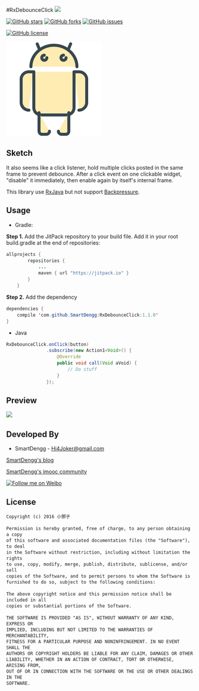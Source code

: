 #RxDebounceClick
[![](https://jitpack.io/v/SmartDengg/RxDebounceClick.svg)](https://jitpack.io/#SmartDengg/RxDebounceClick)

[![GitHub stars](https://img.shields.io/github/stars/SmartDengg/RxDebounceClick.svg?style=social&label=Fork&maxAge=2592000?style=plastic)](https://github.com/SmartDengg/RxDebounceClick/stargazers)
[![GitHub forks](https://img.shields.io/github/forks/SmartDengg/RxDebounceClick.svg?style=social&label=Star&maxAge=2592000?style=plastic)](https://github.com/SmartDengg/RxDebounceClick/network)
[![GitHub issues](https://img.shields.io/github/issues/SmartDengg/RxDebounceClick.svg?style=social&label=Issue&maxAge=2592000?style=plastic)](https://github.com/SmartDengg/RxDebounceClick/issues)

[![GitHub license](https://img.shields.io/badge/license-MIT-blue.svg?style=squared)](LICENSE.txt)

![](./images/launcher.png)

Sketch
--------

It also seems like a click listener, hold multiple clicks posted in the same frame to prevent 
debounce. After a click event on one clickable widget, "disable" it immediately, then enable 
again by itself's internal frame.

This library use [RxJava](https://github.com/ReactiveX/RxJava) but not support [Backpressure](https://github.com/ReactiveX/RxJava/wiki/Backpressure).


Usage
--------

- Gradle:

**Step 1.** Add the JitPack repository to your build file. Add it in your root build.gradle at the end of repositories:

```java
allprojects {
		repositories {
			...
			maven { url "https://jitpack.io" }
		}
	}
```

**Step 2.** Add the dependency

```java
dependencies {
    compile 'com.github.SmartDengg:RxDebounceClick:1.1.0' 
}
```

- Java

```java
RxDebounceClick.onClick(button)
               .subscribe(new Action1<Void>() {
                   @Override
                   public void call(Void aVoid) {
                       // Do stuff
                   }
               });
```

Preview
--------

![](./images/RxDebounceClick.gif)


Developed By
--------
- SmartDengg - Hi4Joker@gmail.com

[SmartDengg's blog](http://www.jianshu.com/users/df40282480b4/latest_articles)
 
[SmartDengg's imooc community](http://www.imooc.com/myclub/article/uid/2536335)

<a href="http://weibo.com/5367097592/profile?rightmod=1&wvr=6&mod=personinfo">
  <img alt="Follow me on Weibo" src="http://upload-images.jianshu.io/upload_images/268450-50e41e15ac29b776.png?imageMogr2/auto-orient/strip%7CimageView2/2/w/1240" />
</a>

License
--------

	Copyright (c) 2016 小鄧子

	Permission is hereby granted, free of charge, to any person obtaining a copy
	of this software and associated documentation files (the "Software"), to deal
	in the Software without restriction, including without limitation the rights
	to use, copy, modify, merge, publish, distribute, sublicense, and/or sell
	copies of the Software, and to permit persons to whom the Software is
	furnished to do so, subject to the following conditions:

	The above copyright notice and this permission notice shall be included in all
	copies or substantial portions of the Software.

	THE SOFTWARE IS PROVIDED "AS IS", WITHOUT WARRANTY OF ANY KIND, EXPRESS OR
	IMPLIED, INCLUDING BUT NOT LIMITED TO THE WARRANTIES OF MERCHANTABILITY,
	FITNESS FOR A PARTICULAR PURPOSE AND NONINFRINGEMENT. IN NO EVENT SHALL THE
	AUTHORS OR COPYRIGHT HOLDERS BE LIABLE FOR ANY CLAIM, DAMAGES OR OTHER
	LIABILITY, WHETHER IN AN ACTION OF CONTRACT, TORT OR OTHERWISE, ARISING FROM,
	OUT OF OR IN CONNECTION WITH THE SOFTWARE OR THE USE OR OTHER DEALINGS IN THE
	SOFTWARE.

    














